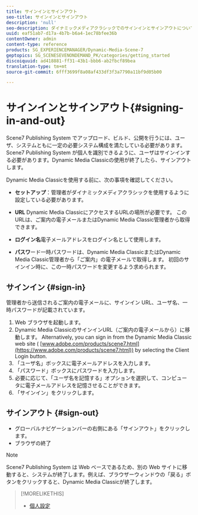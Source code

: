 ```yaml
---
title: サインインとサインアウト
seo-title: サインインとサインアウト
description: 'null'
seo-description: ダイナミックメディアクラシックでのサインインとサインアウトについて説明します。
uuid: eaf51ab7-d17a-4b7b-b6a4-1ec78bfee36b
contentOwner: admin
content-type: reference
products: SG_EXPERIENCEMANAGER/Dynamic-Media-Scene-7
geptopics: SG_SCENESEVENONDEMAND_PK/categories/getting_started
discoiquuid: ad418881-ff31-43b1-bbb6-ab2fbcf89bea
translation-type: tm+mt
source-git-commit: 6fff3699f8a08af433df3f3a7790a11bf9d05b00

---
```



# サインインとサインアウト{#signing-in-and-out}

Scene7 Publishing System でアップロード、ビルド、公開を行うには、ユーザ、システムともに一定の必要システム構成を満たしている必要があります。Scene7 Publishing System が個人を識別できるように、ユーザはサインインする必要があります。Dynamic Media Classicの使用が終了したら、サインアウトします。

Dynamic Media Classicを使用する前に、次の事項を確認してください。

* **セットアップ**：管理者がダイナミックメディアクラシックを使用するように設定している必要があります。

* **URL** Dynamic Media ClassicにアクセスするURLの場所が必要です。 このURLは、ご案内の電子メールまたはDynamic Media Classic管理者から取得できます。

* **ログイン名**&#x200B;電子メールアドレスをログイン名として使用します。

* **パスワ**&#x200B;ード一時パスワードは、Dynamic Media ClassicまたはDynamic Media Classic管理者から「ご案内」の電子メールで取得します。 初回のサインイン時に、この一時パスワードを変更するよう求められます。

## サインイン {#sign-in}

管理者から送信されるご案内の電子メールに、サインイン URL、ユーザ名、一時パスワードが記載されています。

1. Web ブラウザを起動します。
1. Dynamic Media ClassicのサインインURL（ご案内の電子メールから）に移動します。 Alternatively, you can sign in from the Dynamic Media Classic web site ( [www.adobe.com/products/scene7.html](https://www.adobe.com/products/scene7.html)) by selecting the Client Login button.
1. 「ユーザ名」ボックスに電子メールアドレスを入力します。
1. 「パスワード」ボックスにパスワードを入力します。
1. 必要に応じて、「ユーザ名を記憶する」オプションを選択して、コンピュータに電子メールアドレスを記憶させることができます。
1. 「サインイン」をクリックします。

## サインアウト {#sign-out}

* グローバルナビゲーションバーの右側にある「サインアウト」をクリックします。
* ブラウザの終了

>[!NOTE]
>
>Scene7 Publishing System は Web ベースであるため、別の Web サイトに移動すると、システムが終了します。例えば、ブラウザーウィンドウの「戻る」ボタンをクリックすると、Dynamic Media Classicが終了します。

>[!MORELIKETHIS]
>
>* [個人設定](personal-setup.md#personal_setup)

